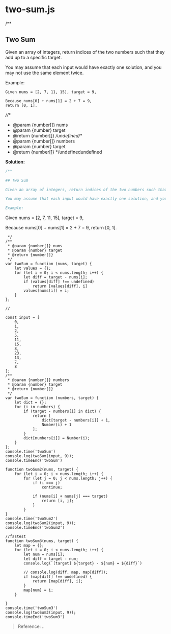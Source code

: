 
# two-sum.js

/**

## Two Sum

Given an array of integers, return indices of the two numbers such that they add up to a specific target.

You may assume that each input would have exactly one solution, and you may not use the same element twice.

Example:

```
Given nums = [2, 7, 11, 15], target = 9,

Because nums[0] + nums[1] = 2 + 7 = 9,
return [0, 1].
```
 *//**
 * @param {number[]} nums
 * @param {number} target
 * @return {number[]}
 */undefined/**
 * @param {number[]} numbers
 * @param {number} target
 * @return {number[]}
 */undefinedundefined

**Solution:**

<!-- js-console -->
```javascript
/**

## Two Sum

Given an array of integers, return indices of the two numbers such that they add up to a specific target.

You may assume that each input would have exactly one solution, and you may not use the same element twice.

Example:

```
Given nums = [2, 7, 11, 15], target = 9,

Because nums[0] + nums[1] = 2 + 7 = 9,
return [0, 1].
```
 */
/**
 * @param {number[]} nums
 * @param {number} target
 * @return {number[]}
 */
var twoSum = function (nums, target) {
    let values = {};
    for (let i = 0; i < nums.length; i++) {
        let diff = target - nums[i];
        if (values[diff] !== undefined) 
            return [values[diff], i]
        values[nums[i]] = i;
    }
};

//

const input = [
    0,
    1,
    2,
    5,
    11,
    15,
    8,
    23,
    13,
    7,
    8
];
/**
 * @param {number[]} numbers
 * @param {number} target
 * @return {number[]}
 */
var twoSum = function (numbers, target) {
    let dict = {};
    for (i in numbers) {
        if (target - numbers[i] in dict) {
            return [
                dict[target - numbers[i]] + 1,
                Number(i) + 1
            ];
        }
        dict[numbers[i]] = Number(i);
    }
};
console.time('twoSum')
console.log(twoSum(input, 9));
console.timeEnd('twoSum')

function twoSum2(nums, target) {
    for (let i = 0; i < nums.length; i++) {
        for (let j = 0; j < nums.length; j++) {
            if (i === j) 
                continue;
            
            if (nums[i] + nums[j] === target) 
                return [i, j];
            }
        }
}
console.time('twoSum2')
console.log(twoSum2(input, 9));
console.timeEnd('twoSum2')

//fastest
function twoSum3(nums, target) {
    let map = {};
    for (let i = 0; i < nums.length; i++) {
        let num = nums[i];
        let diff = target - num;
        console.log(`[target] ${target} - ${num} = ${diff}`)

        // console.log(diff, map, map[diff]);
        if (map[diff] !== undefined) {
            return [map[diff], i];
        }
        map[num] = i;
    }

}
console.time('twoSum3')
console.log(twoSum3(input, 9));
console.timeEnd('twoSum3')
```

> Reference: ..

